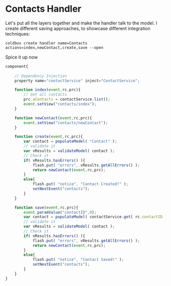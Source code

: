 # Contacts Handler

Let's put all the layers together and make the handler talk to the model. I create different saving approaches, to showcase different integration techniques:

```
coldbox create handler name=Contacts actions=index,newContact,create,save --open
```

Spice it up now

```js
component{
	
	// Dependency Injection
	property name="contactService" inject="ContactService";

	function index(event,rc,prc){
		// Get all contacts
		prc.aContacts = contactService.list();
		event.setView("contacts/index");
	}

	function newContact(event,rc,prc){
		event.setView("contacts/newContact");
	}

	function create(event,rc,prc){
		var contact = populateModel( "Contact" );
		// validate it
		var vResults = validateModel( contact );
		// Check it
		if( vResults.hasErrors() ){
			flash.put( "errors", vResults.getAllErrors() );
			return newContact(event,rc,prc);
		}
		else{
			flash.put( "notice", "Contact Created!" );
			setNextEvent("contacts");
		}
	}

	function save(event,rc,prc){
		event.paramValue("contactID",0);
		var contact = populateModel( contactService.get( rc.contactID ) );
		// validate it
		var vResults = validateModel( contact );
		// Check it
		if( vResults.hasErrors() ){
			flash.put( "errors", vResults.getAllErrors() );
			return newContact(event,rc,prc);
		}
		else{
			flash.put( "notice", "Contact Saved!" );
			setNextEvent("contacts");
		}
	}
}
```

